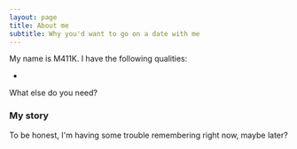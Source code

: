 ```yaml
---
layout: page
title: About me
subtitle: Why you'd want to go on a date with me
---
```


My name is M411K. I have the following qualities:

-

What else do you need?

### My story

To be honest, I'm having some trouble remembering right now, maybe later?
